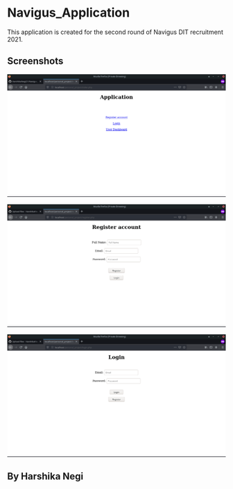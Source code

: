 # Navigus_Application

This application is created for the second round of Navigus DIT recruitment 2021.

## Screenshots


![](images/index.png)


![](images/reg.png)


![](images/log.png)

## By Harshika Negi

